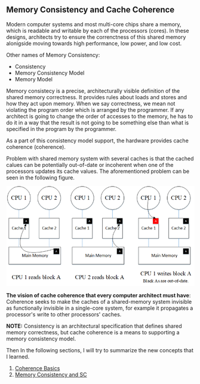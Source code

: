 ## Memory Consistency and Cache Coherence
Modern computer systems and most multi-core chips share a memory, which is readable and writable by each of the processors (cores). In these designs, architects try to ensure the correnctness of this shared memory alonigside moving towards high performance, low power, and low cost.

Other names of Memory Consistency:
- Consistency
- Memory Consistency Model
- Memory Model

Memory consistecy is a precise, architecturally visible definition of the shared memory correctness. It provides rules about loads and stores and how they act upon memory. When we say correctness, we mean not violating the program order which is arranged by the programmer. If any architect is going to change the order of accesses to the memory, he has to do it in a way that the result is not going to be something else than what is specified in the program by the programmer.

As a part of this consistency model support, the hardware provides cache coherence (coherence).

Problem with shared memory system with several caches is that the cached calues can be potentially out-of-date or incoherent when one of the processors updates its cache values. The aforementioned problem can be seen in the following figure.

![Cache coherence problem](img/01-cache_coherence_problem.png)

**The vision of cache coherence that every computer architect must have**: Coherence seeks to make the caches of a shared-memory system invisible as functionally invisible in a single-core system, for example it propagates a processor's write to other processors' caches.

**NOTE:** Consistency is an architectural specification that defines shared memory correctness, but cache coherence is a means to supporting a memory consistency model.

Then In the following sections, I will try to summarize the new concepts that I learned.

1. [Coherence Basics](01-coherence_basics.md)
2. [Memory Consistency and SC](02-MC_SC.md)